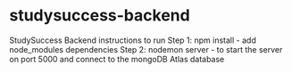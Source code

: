 # studysuccess-backend
StudySuccess Backend instructions to run
Step 1: npm install - add node_modules dependencies
Step 2: nodemon server - to start the server on port 5000 and connect to the mongoDB Atlas database

